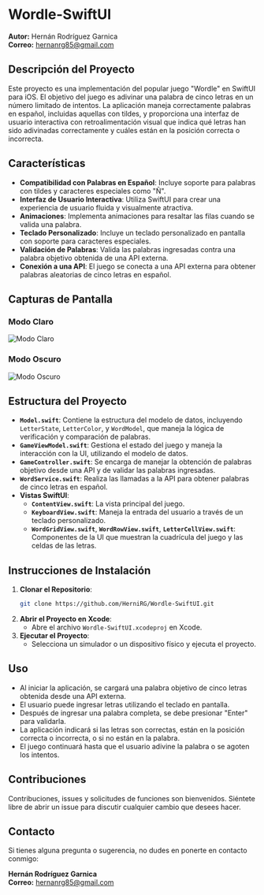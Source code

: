
# Wordle-SwiftUI

**Autor:** Hernán Rodríguez Garnica  
**Correo:** [hernanrg85@gmail.com](mailto:hernanrg85@gmail.com)

## Descripción del Proyecto

Este proyecto es una implementación del popular juego "Wordle" en SwiftUI para iOS. El objetivo del juego es adivinar una palabra de cinco letras en un número limitado de intentos. La aplicación maneja correctamente palabras en español, incluidas aquellas con tildes, y proporciona una interfaz de usuario interactiva con retroalimentación visual que indica qué letras han sido adivinadas correctamente y cuáles están en la posición correcta o incorrecta.

## Características

- **Compatibilidad con Palabras en Español**: Incluye soporte para palabras con tildes y caracteres especiales como "Ñ".
- **Interfaz de Usuario Interactiva**: Utiliza SwiftUI para crear una experiencia de usuario fluida y visualmente atractiva.
- **Animaciones**: Implementa animaciones para resaltar las filas cuando se valida una palabra.
- **Teclado Personalizado**: Incluye un teclado personalizado en pantalla con soporte para caracteres especiales.
- **Validación de Palabras**: Valida las palabras ingresadas contra una palabra objetivo obtenida de una API externa.
- **Conexión a una API**: El juego se conecta a una API externa para obtener palabras aleatorias de cinco letras en español.

## Capturas de Pantalla

### Modo Claro
![Modo Claro](https://live.staticflickr.com/65535/53947474700_48cab80990_o.png)

### Modo Oscuro
![Modo Oscuro](https://live.staticflickr.com/65535/53947474690_a373551c24_o.png)

## Estructura del Proyecto

- **`Model.swift`**: Contiene la estructura del modelo de datos, incluyendo `LetterState`, `LetterColor`, y `WordModel`, que maneja la lógica de verificación y comparación de palabras.
- **`GameViewModel.swift`**: Gestiona el estado del juego y maneja la interacción con la UI, utilizando el modelo de datos.
- **`GameController.swift`**: Se encarga de manejar la obtención de palabras objetivo desde una API y de validar las palabras ingresadas.
- **`WordService.swift`**: Realiza las llamadas a la API para obtener palabras de cinco letras en español.
- **Vistas SwiftUI**:
  - **`ContentView.swift`**: La vista principal del juego.
  - **`KeyboardView.swift`**: Maneja la entrada del usuario a través de un teclado personalizado.
  - **`WordGridView.swift`**, **`WordRowView.swift`**, **`LetterCellView.swift`**: Componentes de la UI que muestran la cuadrícula del juego y las celdas de las letras.
  
## Instrucciones de Instalación

1. **Clonar el Repositorio**:
   ```bash
   git clone https://github.com/HerniRG/Wordle-SwiftUI.git
   ```
2. **Abrir el Proyecto en Xcode**:
   - Abre el archivo `Wordle-SwiftUI.xcodeproj` en Xcode.
3. **Ejecutar el Proyecto**:
   - Selecciona un simulador o un dispositivo físico y ejecuta el proyecto.

## Uso

- Al iniciar la aplicación, se cargará una palabra objetivo de cinco letras obtenida desde una API externa.
- El usuario puede ingresar letras utilizando el teclado en pantalla.
- Después de ingresar una palabra completa, se debe presionar "Enter" para validarla.
- La aplicación indicará si las letras son correctas, están en la posición correcta o incorrecta, o si no están en la palabra.
- El juego continuará hasta que el usuario adivine la palabra o se agoten los intentos.

## Contribuciones

Contribuciones, issues y solicitudes de funciones son bienvenidos. Siéntete libre de abrir un issue para discutir cualquier cambio que desees hacer.

## Contacto

Si tienes alguna pregunta o sugerencia, no dudes en ponerte en contacto conmigo:

**Hernán Rodríguez Garnica**  
**Correo:** [hernanrg85@gmail.com](mailto:hernanrg85@gmail.com)
